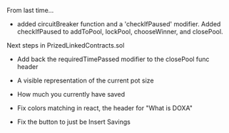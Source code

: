From last time...
- added circuitBreaker function and a 'checkIfPaused' modifier. Added checkIfPaused to addToPool, lockPool, chooseWinner, and closePool.

Next steps in PrizedLinkedContracts.sol
- Add back the requiredTimePassed modifier to the closePool func header

- A visible representation of the current pot size
- How much you currently have saved
- Fix colors matching in react, the header for "What is DOXA"
- Fix the button to just be Insert Savings